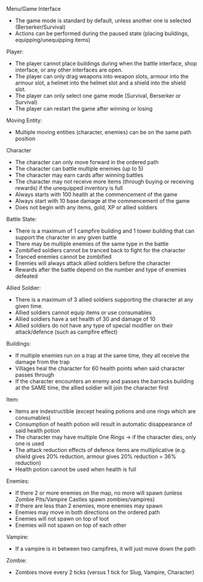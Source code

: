 Menu/Game Interface
- The game mode is standard by default, unless another one is selected (Berserker/Survival)
- Actions can be performed during the paused state (placing buildings, equipping/unequipping items)

Player:
- The player cannot place buildings during when the battle interface, shop interface, or any other interfaces are open.
- The player can only drag weapons into weapon slots, armour into the armour slot, a helmet into the helmet slot and a shield into the shield slot.
- The player can only select one game mode (Survival, Berserker or Survival)
- The player can restart the game after winning or losing

Moving Entity:
- Multiple moving entities (character, enemies) can be on the same path position

Character
- The character can only move forward in the ordered path
- The character can battle multiple enemies (up to 5)
- The character may earn cards after winning battles
- The character may not receive more items (through buying or receiving rewards) if the unequipped inventory is full
- Always starts with 100 health at the commencement of the game
- Always start with 10 base damage at the commencement of the game
- Does not begin with any items, gold, XP or allied soldiers

Battle State:
- There is a maximum of 1 campfire building and 1 tower building that can support the character in any given battle
- There may be multiple enemies of the same type in the battle
- Zombified soldiers cannot be tranced back to fight for the character
- Tranced enemies cannot be zombified
- Enemies will always attack allied soldiers before the character
- Rewards after the battle depend on the number and type of enemies defeated

Allied Soldier:
- There is a maximum of 3 allied soldiers supporting the character at any given time.
- Allied soldiers cannot equip items or use consumables
- Allied soldiers have a set health of 30 and damage of 10
- Allied soldiers do not have any type of special modifier on their attack/defence (such as campfire effect)

Buildings:
- If multiple enemies run on a trap at the same time, they all receive the damage from the trap
- Villages heal the character for 60 health points when said character passes through
- If the character encounters an enemy and passes the barracks building at the SAME time, the allied soldier will join the character first

Item:
- Items are indestructible (except healing potions and one rings which are consumables)
- Consumption of health potion will result in automatic disappearance of said health potion
- The character may have multiple One Rings -> if the character dies, only one is used
- The attack reduction effects of defence items are multiplicative (e.g. shield gives 20% reduction, armour gives 20% reduction = 36% reduction)
- Health potion cannot be used when health is full

Enemies:
- If there 2 or more enemies on the map, no more will spawn (unless Zombie Pits/Vampire Castles spawn zombies/vampires)
- If there are less than 2 enemies, more enemies may spawn
- Enemies may move in both directions on the ordered path
- Enemies will not spawn on top of loot
- Enemies will not spawn on top of each other

Vampire:
- If a vampire is in between two campfires, it will just move down the path

Zombie:
- Zombies move every 2 ticks (versus 1 tick for Slug, Vampire, Character)
    